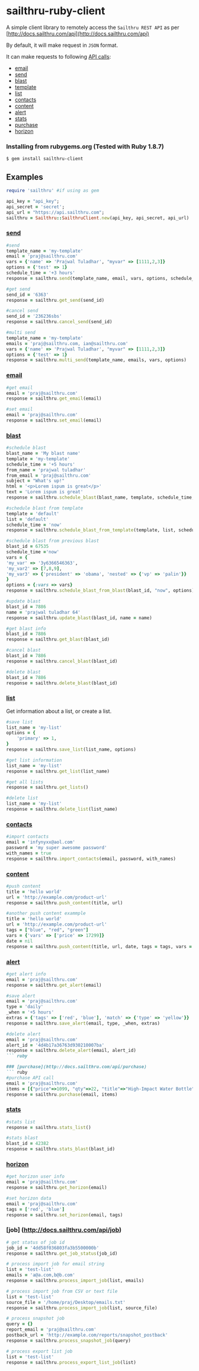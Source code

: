 sailthru-ruby-client
====================

A simple client library to remotely access the `Sailthru REST API` as per [http://docs.sailthru.com/api](http://docs.sailthru.com/api)

By default, it will make request in `JSON` format.

It can make requests to following [API calls](http://docs.sailthru.com/api):

* [email](http://docs.sailthru.com/api/email)
* [send](http://docs.sailthru.com/api/send)
* [blast](http://docs.sailthru.com/api/blast)
* [template](http://docs.sailthru.com/api/template)
* [list](http://docs.sailthru.com/api/list)
* [contacts](http://docs.sailthru.com/api/contacts)
* [content](http://docs.sailthru.com/api/content)
* [alert](http://docs.sailthru.com/api/alert)
* [stats](http://docs.sailthru.com/api/stats)
* [purchase](http://docs.sailthru.com/api/purchase)
* [horizon](http://docs.sailthru.com/api/horizon)

### Installing from rubygems.org (Tested with Ruby 1.8.7)
    $ gem install sailthru-client

Examples
--------

``` ruby
require 'sailthru' #if using as gem

api_key = "api_key";
api_secret = 'secret';
api_url = "https://api.sailthru.com";
sailthru = Sailthru::SailthruClient.new(api_key, api_secret, api_url)
```

### [send](http://docs.sailthru.com/api/send)
``` ruby
#send
template_name = 'my-template'
email = 'praj@sailthru.com'
vars = {'name' => 'Prajwal Tuladhar', "myvar" => [1111,2,3]}
options = {'test' => 1}
schedule_time = '+3 hours'
response = sailthru.send(template_name, email, vars, options, schedule_time)

#get send
send_id = '6363'
response = sailthru.get_send(send_id)

#cancel send
send_id = '236236sbs'
response = sailthru.cancel_send(send_id)

#multi send
template_name = 'my-template'
emails = 'praj@sailthru.com, ian@sailthru.com'
vars = {'name' => 'Prajwal Tuladhar', "myvar" => [1111,2,3]}
options = {'test' => 1}
response = sailthru.multi_send(template_name, emails, vars, options)
```

### [email](http://docs.sailthru.com/api/email)
``` ruby
#get email
email = 'praj@sailthru.com'
response = sailthru.get_email(email)

#set email
email = 'praj@sailthru.com'
response = sailthru.set_email(email)
```

### [blast](http://docs.sailthru.com/api/blast)
``` ruby
#schedule blast
blast_name = 'My blast name'
template = 'my-template'
schedule_time = '+5 hours'
from_name = 'prajwal tuladhar'
from_email = 'praj@sailthru.com'
subject = "What's up!"
html = '<p>Lorem ispum is great</p>'
text = 'Lorem ispum is great'
response = sailthru.schedule_blast(blast_name, template, schedule_time, from_name, from_email, subject, html, text)

#schedule blast from template
template = 'default'
list = 'default'
schedule_time = 'now'
response = sailthru.schedule_blast_from_template(template, list, schedule_time)

#schedule blast from previous blast
blast_id = 67535
schedule_time ='now'
vars = {
'my_var' => '3y6366546363',
'my_var2' => [7,8,9],
'my_var3' => {'president' => 'obama', 'nested' => {'vp' => 'palin'}}
}
options = {:vars => vars}
response = sailthru.schedule_blast_from_blast(blast_id, "now", options)

#update blast
blast_id = 7886
name = 'prajwal tuladhar 64'
response = sailthru.update_blast(blast_id, name = name)

#get blast info
blast_id = 7886
response = sailthru.get_blast(blast_id)

#cancel blast
blast_id = 7886
response = sailthru.cancel_blast(blast_id)

#delete blast
blast_id = 7886
response = sailthru.delete_blast(blast_id)
```

### [list](http://docs.sailthru.com/api/list)

Get information about a list, or create a list.

``` ruby
#save list
list_name = 'my-list'
options = {
    'primary' => 1,
}
response = sailthru.save_list(list_name, options)

#get list information
list_name = 'my-list'
response = sailthru.get_list(list_name)

#get all lists
response = sailthru.get_lists()

#delete list
list_name = 'my-list'
response = sailthru.delete_list(list_name)
```

### [contacts](http://docs.sailthru.com/api/contacts)
``` ruby
#import contacts
email = 'infynyxx@aol.com'
password = 'my super awesome password'
with_names = true
response = sailthru.import_contacts(email, password, with_names)
```

### [content](http://docs.sailthru.com/api/content)
``` ruby
#push content
title = 'hello world'
url = 'http://example.com/product-url'
response = sailthru.push_content(title, url)

#another push content exammple
title = 'hello world'
url = 'http://example.com/product-url'
tags = ["blue", "red", "green"]
vars = {'vars' => ['price' => 17299]}
date = nil
response = sailthru.push_content(title, url, date, tags = tags, vars = vars)
```

### [alert](http://docs.sailthru.com/api/alert)
``` ruby
#get alert info
email = 'praj@sailthru.com'
response = sailthru.get_alert(email)

#save alert
email = 'praj@sailthru.com'
type = 'daily'
_when = '+5 hours'
extras = {'tags' => ['red', 'blue'], 'match' => {'type' => 'yellow'}}
response = sailthru.save_alert(email, type, _when, extras)

#delete alert
email = 'praj@sailthru.com'
alert_id = '4d4b17a36763d930210007ba'
response = sailthru.delete_alert(email, alert_id)
``` ruby

### [purchase](http://docs.sailthru.com/api/purchase)
``` ruby
#purchase API call
email = 'praj@sailthru.com'
items = [{"price"=>1099, "qty"=>22, "title"=>"High-Impact Water Bottle", "url"=>"http://example.com/234/high-impact-water-bottle", "id"=>"234"}, {"price"=>500, "qty"=>2, "title"=>"Lorem Ispum", "url"=>"http://example.com/2304/lorem-ispum", "id"=>"2304"}]
response = sailthru.purchase(email, items)
```

### [stats](http://docs.sailthru.com/api/stats)
``` ruby
#stats list
response = sailthru.stats_list()

#stats blast
blast_id = 42382
response = sailthru.stats_blast(blast_id)
```

### [horizon](http://docs.sailthru.com/api/horizon)
``` ruby
#get horizon user info
email = 'praj@sailthru.com'
response = sailthru.get_horizon(email)

#set horizon data
email = 'praj@sailthru.com'
tags = ['red', 'blue']
response = sailthru.set_horizon(email, tags)
```


### [job] (http://docs.sailthru.com/api/job)
``` ruby
# get status of job id
job_id = '4dd58f036803fa3b5500000b'
response = sailthru.get_job_status(job_id)

# process import job for email string
list = 'test-list'
emails = 'a@a.com,b@b.com'
response = sailthru.process_import_job(list, emails)

# process import job from CSV or text file
list = 'test-list'
source_file = '/home/praj/Desktop/emails.txt'
response = sailthru.process_import_job(list, source_file)

# process snapshot job
query = {}
report_email = 'praj@sailthru.com'
postback_url = 'http://example.com/reports/snapshot_postback'
response = sailthru.process_snapshot_job(query)

# process export list job
list = 'test-list'
response = sailthru.process_export_list_job(list)
```
